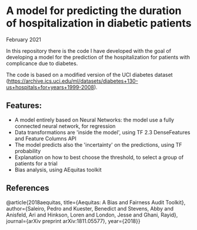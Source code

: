 # A model for predicting the duration of hospitalization in diabetic patients

February 2021

In this repository there is the code I have developed with the goal of developing a model for the prediction of the hospitalization for patients with complicance due to diabetes.

The code is based on a modified version of the UCI diabetes dataset (https://archive.ics.uci.edu/ml/datasets/diabetes+130-us+hospitals+for+years+1999-2008).

## Features:
* A model entirely based on Neural Networks: the model use a fully connected neural network, for regression
* Data transformations are 'inside the model', using TF 2.3 DenseFeatures and Feature Columns API
* The model predicts also the 'incertainty' on the predictions, using TF probability
* Explanation on how to best choose the threshold, to select a group of patients for a trial
* Bias analysis, using AEquitas toolkit

## References
@article{2018aequitas,
     title={Aequitas: A Bias and Fairness Audit Toolkit},
     author={Saleiro, Pedro and Kuester, Benedict and Stevens, Abby and Anisfeld, Ari and Hinkson, Loren and London, Jesse and Ghani, Rayid}, journal={arXiv preprint arXiv:1811.05577}, year={2018}}


 
